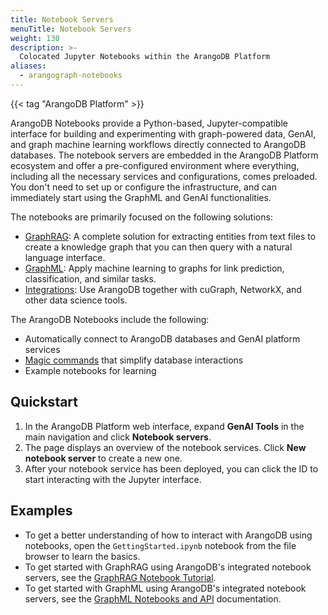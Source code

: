 ```yaml
---
title: Notebook Servers
menuTitle: Notebook Servers
weight: 130
description: >-
  Colocated Jupyter Notebooks within the ArangoDB Platform
aliases:
  - arangograph-notebooks
---
```

{{< tag "ArangoDB Platform" >}}

ArangoDB Notebooks provide a Python-based, Jupyter-compatible interface for building
and experimenting with graph-powered data, GenAI, and graph machine learning
workflows directly connected to ArangoDB databases. The notebook servers are
embedded in the ArangoDB Platform ecosystem and offer a
pre-configured environment where everything, including all the necessary services
and configurations, comes preloaded. You don't need to set up or configure the
infrastructure, and can immediately start using the GraphML and GenAI
functionalities.

The notebooks are primarily focused on the following solutions:
- [GraphRAG](./graphrag/_index.md): A complete solution for extracting entities
  from text files to create a knowledge graph that you can then query with a
  natural language interface.
- [GraphML](./graphml/_index.md): Apply machine learning to graphs for link prediction,
  classification, and similar tasks.
- [Integrations](./integrations/_index.md): Use ArangoDB together with cuGraph, NetworkX, and other
  data science tools.

The ArangoDB Notebooks include the following:
- Automatically connect to ArangoDB databases and GenAI platform services
- [Magic commands](../arangograph/notebooks.md#arangograph-magic-commands)
  that simplify database interactions
- Example notebooks for learning

## Quickstart

1. In the ArangoDB Platform web interface, expand **GenAI Tools** in the
   main navigation and click **Notebook servers**.
2. The page displays an overview of the notebook services.
   Click **New notebook server** to create a new one.
3. After your notebook service has been deployed, you can click the ID to start
   interacting with the Jupyter interface.

## Examples

- To get a better understanding of how to interact with ArangoDB using notebooks,
open the `GettingStarted.ipynb` notebook from the file browser to learn the basics.
- To get started with GraphRAG using ArangoDB's integrated notebook servers, see
  the [GraphRAG Notebook Tutorial](./graphrag/tutorial-notebook.md).
- To get started with GraphML using ArangoDB's integrated notebook servers, see
  the [GraphML Notebooks and API](./graphml/notebooks-api.md) documentation.
